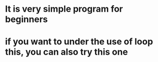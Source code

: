 # It is very simple program for beginners
# if you want to under the use of loop this, you can also try this one
